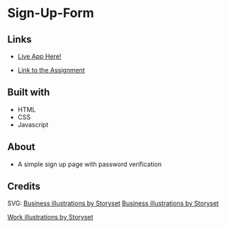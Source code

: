 # Sign-Up-Form

## Links

- [Live App Here!](https://mj301296.github.io/Sign-Up-Form/)

- [Link to the Assignment](https://www.theodinproject.com/lessons/node-path-intermediate-html-and-css-sign-up-form)

## Built with

- HTML
- CSS
- Javascript

## About

- A simple sign up page with password verification

## Credits

SVG:
<a href="https://storyset.com/business">Business illustrations by Storyset</a>
<a href="https://storyset.com/business">Business illustrations by Storyset</a>

<a href="https://storyset.com/work">Work illustrations by Storyset</a>
